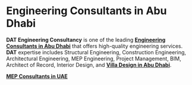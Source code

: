 # Engineering Consultants in Abu Dhabi
<b>DAT Engineering Consultancy</b> is one of the leading <a href="https://www.datconsultancy.com/" target="_blank"><b>Engineering Consultants in Abu Dhabi</b></a> that offers high-quality engineering services.
<b>DAT</b> expertise includes Structural Engineering, Construction Engineering, Architectural Engineering, MEP Engineering, Project Management, BIM, Architect of Record, Interior Design, and <a href="https://www.datconsultancy.com/services/Villa-Design-in-Abu-Dhabi" target="_blank"><b>Villa Design in Abu Dhabi</b></a>.

<a href="https://www.datconsultancy.com/services/MEP-Engineering" target="_blank"><b>MEP Consultants in UAE</b></a>
